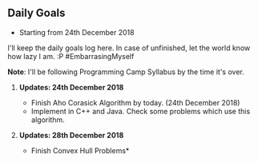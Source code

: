 ## Daily Goals

* Starting from 24th December 2018

I'll keep the daily goals log here. In case of unfinished, let the world know
how lazy I am. :P #EmbarrasingMyself

**Note**: I'll be following Programming Camp Syllabus by the time it's over.

1. **Updates: 24th December 2018**
    * Finish Aho Corasick Algorithm by today. (24th December 2018) 
    * Implement in C++ and Java. Check some problems which use this algorithm.

2. **Updates: 28th December 2018**
    * Finish Convex Hull Problems*



